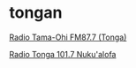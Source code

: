# tongan

[Radio Tama-Ohi FM87.7 (Tonga)](http://stream.zeno.fm/y4xnq17q068uv)

[Radio Tonga 101.7 Nuku'alofa](http://tbcletio.serverroom.us:8142/stream.mp3)

